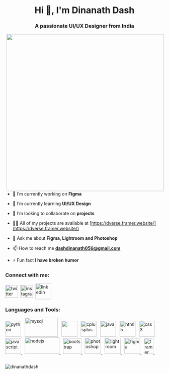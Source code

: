 <h1 align="center">Hi 👋, I'm Dinanath Dash</h1>
<h3 align="center">A passionate UI/UX Designer from India</h3>


<p>
<img align="right" src="https://user-images.githubusercontent.com/108653031/188369724-c5784acd-b5d0-40cf-91f0-7c67fca9eb50.png"width=500>
</p>

- 🔭 I’m currently working on **Figma**

- 🌱 I’m currently learning **UI/UX Design**

- 👯 I’m looking to collaborate on **projects**

- 👨‍💻 All of my projects are available at [https://dverse.framer.website/](https://dverse.framer.website/)

- 💬 Ask me about **Figma, Lightroom and Photoshop**

- 📫 How to reach me **dashdinanath056@gmail.com**

- ⚡ Fun fact **I have broken humor**

<h3 align="left">Connect with me:</h3>
<p align="left">
<a href="https://x.com/DinanathDash" target="_blank"><img align="center" src="https://cdn.brandfetch.io/idS5WhqBbM/theme/light/logo.svg?c=1dxbfHSJFAPEGdCLU4o5B" alt="twitter" height="40" width="40" /></a>&nbsp
<a href="https://instagram.com/dinanath_dash" target="_blank"><img align="center" src="https://cdn.brandfetch.io/ido5G85nya/theme/light/symbol.svg?c=1dxbfHSJFAPEGdCLU4o5B" alt="instagram" height="40" width="40" /></a>&nbsp
<a href="https://linkedin.com/in/dinanathdash" target="_blank"><img align="center" src="https://cdn.brandfetch.io/idJFz6sAsl/theme/dark/symbol.svg?c=1dxbfHSJFAPEGdCLU4o5B" alt="linkedin" height="50" width="50" /></a>
</p>

<h3 align="left">Languages and Tools:</h3>
<p align="left"> </p>
<a href="https://www.python.org" target="_blank" rel="noreferrer"> <img src="https://cdn.brandfetch.io/idbpOFBgcc/theme/dark/logo.svg?c=1dxbfHSJFAPEGdCLU4o5B" alt="python" width="50" height="50"/> </a>&nbsp 
<a href="https://www.mysql.com/" target="_blank" rel="noreferrer"> <img src="https://cdn.brandfetch.io/idBdG8DdKe/theme/dark/logo.svg?c=1dxbfHSJFAPEGdCLU4o5B" alt="mysql" width="105" height="60"/> </a>&nbsp
<a href="https://www.w3schools.com/c/c_intro.php" target="_blank" rel="noreferrer"> <img src="https://upload.wikimedia.org/wikipedia/commons/thumb/archive/3/35/20190417225046%21The_C_Programming_Language_logo.svg/120px-The_C_Programming_Language_logo.svg.png" width="50" height="50"/> </a>&nbsp 
<a href="https://www.w3schools.com/cpp/" target="_blank" rel="noreferrer"> <img src="https://cdn4.iconfinder.com/data/icons/logos-brands-in-colors/404/c_logo-64.png" alt="cplusplus" width="50" height="50"/> </a>&nbsp 
<a href="https://www.java.com" target="_blank" rel="noreferrer"> <img src="https://cdn-icons-png.flaticon.com/128/226/226777.png" alt="java" width="50" height="50"/> </a>&nbsp
<a href="https://www.w3.org/html/" target="_blank" rel="noreferrer"> <img src="https://cdn1.iconfinder.com/data/icons/logotypes/32/badge-html-5-64.png" alt="html5" width="50" height="50"/> </a>&nbsp
<a href="https://www.w3schools.com/css/" target="_blank" rel="noreferrer"> <img src="https://cdn1.iconfinder.com/data/icons/logotypes/32/badge-css-3-64.png" alt="css3" width="50" height="50"/> </a>&nbsp
<a href="https://developer.mozilla.org/en-US/docs/Web/JavaScript" target="_blank" rel="noreferrer"> <img src="https://cdn-icons-png.flaticon.com/128/5968/5968292.png" alt="javascript" width="50" height="50"/> </a>&nbsp
<a href="https://nodejs.org/en/about" target="_blank" rel="noreferrer"> <img src="https://nodejs.org/static/images/logo.svg" alt="nodejs" width="110" height="52"/> </a>&nbsp
<a href="https://getbootstrap.com" target="_blank" rel="noreferrer"> <img src="https://cdn.brandfetch.io/idm4AsFvrC/theme/dark/symbol.svg?c=1dxbfHSJFAPEGdCLU4o5B" alt="bootstrap" width="58" height="50"/> </a>&nbsp
<a href="https://www.photoshop.com/en" target="_blank" rel="noreferrer"> <img src="https://www.adobe.com/content/dam/shared/images/product-icons/svg/photoshop.svg" alt="photoshop" width="51" height="51"/> </a>&nbsp
<a href="https://www.lightroom.com/en" target="_blank" rel="noreferrer"> <img src="https://www.adobe.com/content/dam/cc1/en/genuine/images/AFC/LR_icon.svg" alt="lightroom" width="51" height="51"/> </a>&nbsp
<a href="https://www.figma.com/" target="_blank" rel="noreferrer"> <img src="https://cdn.brandfetch.io/idZHcZ_i7F/theme/dark/symbol.svg?c=1dxbfHSJFAPEGdCLU4o5B" alt="figma" width="50" height="50"/> </a>&nbsp
<a href="https://www.framer.com/" target="_blank" rel="noreferrer"> <img src="https://cdn.brandfetch.io/idCeIE9B96/theme/light/symbol.svg?c=1dxbfHSJFAPEGdCLU4o5B" alt="framer" width="30" height="50"/> </a>&nbsp

<h2> </h2>
<p><img align="center" src="https://github-readme-stats.vercel.app/api/top-langs/?username=dinanathdash" alt="dinanathdash" /></p>
